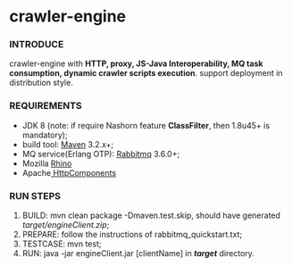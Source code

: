 # crawler-engine
<h3>INTRODUCE</h3>
crawler-engine with <b>HTTP, proxy, JS-Java Interoperability, MQ task consumption, dynamic crawler scripts execution</b>. support deployment in distribution style.
<h3>REQUIREMENTS</h3>
<ul>
<li>
JDK 8 (note: if require Nashorn feature <b>ClassFilter</b>, then 1.8u45+ is mandatory);
</li>

<li>
build tool: <a href="http://maven.apache.org/install.html" target="_blank">Maven</a> 3.2.x+;
</li>

<li>
MQ service(Erlang OTP): <a href="http://www.rabbitmq.com/download.html" target="_blank">Rabbitmq</a> 3.6.0+;
</li>

<li>
Mozilla <a href="https://developer.mozilla.org/zh-CN/docs/Mozilla/Projects/Rhino/Download_Rhino" target="_blank">Rhino</a>
</li>

<li>
Apache<a href="http://hc.apache.org/" target="_blank"> HttpComponents</a>
</li>
</ul>
<h3>RUN STEPS</h3>

1. BUILD: mvn clean package -Dmaven.test.skip, should have generated <i>target/engineClient.zip</i>;
2. PREPARE: follow the instructions of rabbitmq_quickstart.txt;
3. TESTCASE: mvn test;
4. RUN: java -jar engineClient.jar [clientName] in <i><b>target</b></i> directory.

